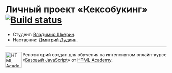 # Личный проект «Кексобукинг» [![Build status][travis-image]][travis-url]

* Студент: [Владимир Шкерин](https://up.htmlacademy.ru/javascript/11/user/410531).
* Наставник: [Дмитрий Дудкин](https://up.htmlacademy.ru/javascript/11/user/565179).

---

<a href="https://htmlacademy.ru/intensive/javascript"><img align="left" width="50" height="50" title="HTML Academy" src="https://up.htmlacademy.ru/static/img/intensive/javascript/logo-for-github.svg"></a>

Репозиторий создан для обучения на интенсивном онлайн‑курсе «[Базовый JavaScript](https://htmlacademy.ru/intensive/javascript)» от [HTML Academy](https://htmlacademy.ru).

[travis-image]: https://travis-ci.org/htmlacademy-javascript/410531-keksobooking.svg?branch=master
[travis-url]: https://travis-ci.org/htmlacademy-javascript/410531-keksobooking
